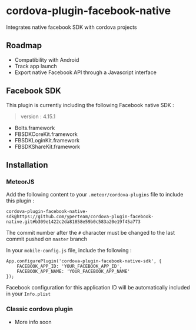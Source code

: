 # cordova-plugin-facebook-native
Integrates native facebook SDK with cordova projects

## Roadmap

- Compatibility with Android
- Track app launch
- Export native Facebook API through a Javascript interface

## Facebook SDK

This plugin is currently including the following Facebook native SDK :

> version : 4.15.1

- Bolts.framework
- FBSDKCoreKit.framework
- FBSDKLoginKit.framework
- FBSDKShareKit.framework

## Installation

### MeteorJS

Add the following content to your `.meteor/cordova-plugins` file to include this plugin :

```
cordova-plugin-facebook-native-sdk@https://github.com/yperteam/cordova-plugin-facebook-native.git#b309e1422c2da81858e59b0c583a20e19f45a773
```

The commit number after the `#` character must be changed to the last commit pushed on `master` branch

In your `mobile-config.js` file, include the following :

```
App.configurePlugin('cordova-plugin-facebook-native-sdk', {
    FACEBOOK_APP_ID: 'YOUR_FACEBOOK_APP_ID',
    FACEBOOK_APP_NAME: 'YOUR_FACEBOOK_APP_NAME'
});

```

Facebook configuration for this application ID will be automatically included in your `Info.plist`

### Classic cordova plugin

- More info soon
